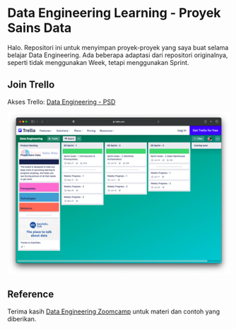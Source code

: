 # Data Engineering Learning - Proyek Sains Data
Halo. Repositori ini untuk menyimpan proyek-proyek yang saya buat selama belajar Data Engineering. Ada beberapa adaptasi dari repositori originalnya, seperti tidak menggunakan Week, tetapi menggunakan Sprint.

## Join Trello
Akses Trello: [Data Engineering - PSD](https://trello.com/b/tjuHgjdl/data-engineering)

![Trello](./assets/Screen%20Shot%202023-04-28%20at%2016.55.18.png)


## Reference

Terima kasih [Data Engineering Zoomcamp](https://github.com/DataTalksClub/data-engineering-zoomcamp) untuk materi dan contoh yang diberikan.
